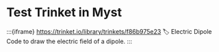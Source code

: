 # Test Trinket in Myst

:::{iframe} https://trinket.io/library/trinkets/f86b975e23
:label: Electric Dipole
Code to draw the electric field of a dipole.
:::